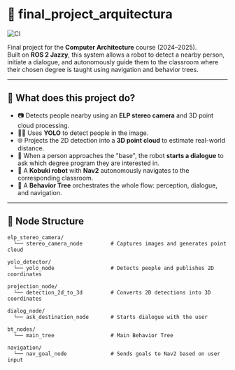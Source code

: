 # 🤖 final_project_arquitectura

![CI](https://github.com/amanza17/final_project_arquitectura/actions/workflows/ci.yml/badge.svg)

Final project for the **Computer Architecture** course (2024–2025).  
Built on **ROS 2 Jazzy**, this system allows a robot to detect a nearby person, initiate a dialogue, and autonomously guide them to the classroom where their chosen degree is taught using navigation and behavior trees.

---

## 🧠 What does this project do?

- 📷 Detects people nearby using an **ELP stereo camera** and 3D point cloud processing.
- 🧍‍♂️ Uses **YOLO** to detect people in the image.
- 🌐 Projects the 2D detection into a **3D point cloud** to estimate real-world distance.
- 💬 When a person approaches the "base", the robot **starts a dialogue** to ask which degree program they are interested in.
- 🧭 A **Kobuki robot** with **Nav2** autonomously navigates to the corresponding classroom.
- 🌳 A **Behavior Tree** orchestrates the whole flow: perception, dialogue, and navigation.

---

## 📁 Node Structure

```plaintext
elp_stereo_camera/
  └── stereo_camera_node         # Captures images and generates point cloud

yolo_detector/
  └── yolo_node                  # Detects people and publishes 2D coordinates

projection_node/
  └── detection_2d_to_3d         # Converts 2D detections into 3D coordinates

dialog_node/
  └── ask_destination_node       # Starts dialogue with the user

bt_nodes/
  └── main_tree                  # Main Behavior Tree

navigation/
  └── nav_goal_node              # Sends goals to Nav2 based on user input
